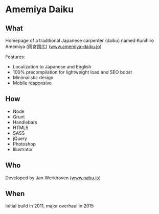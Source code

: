 # Amemiya Daiku

## What
Homepage of a traditional Japanese carpenter (daiku) named Kunihiro Amemiya (雨宮国広) (www.amemiya-daiku.jp)

Features:
* Localization to Japanese and English
* 100% precompilation for lightweight load and SEO boost
* Minimalistic design
* Mobile responsive

## How
* Node
* Grunt
* Handlebars
* HTML5
* SASS
* jQuery
* Photoshop
* Illustrator

## Who
Developed by Jan Werkhoven (www.nabu.io)

## When
Initial build in 2011, major overhaul in 2015
